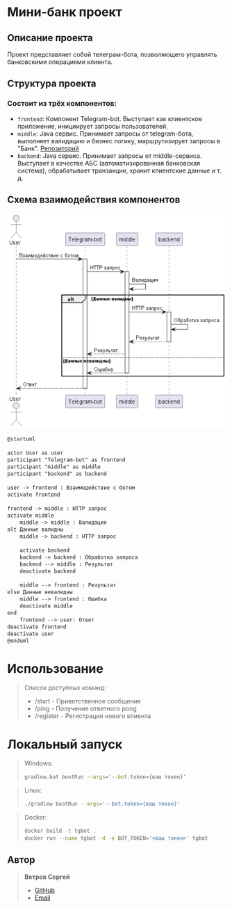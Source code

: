 # Мини-банк проект

## Описание проекта
Проект представляет собой телеграм-бота, позволяющего управлять банковскими операциями клиента.

## Структура проекта
### Состоит из трёх компонентов:
- `frontend`: Компонент Telegram-bot. Выступает как клиентское приложение, инициирует запросы пользователей.
- `middle`: Java сервис. Принимает запросы от telegram-бота, выполняет валидацию и бизнес логику, маршрутизирует запросы в "Банк". [Репозиторий](https://github.com/gpb-it-factory/vetrov-middle-service)
- `backend`: Java сервис. Принимает запросы от middle-сервиса. Выступает в качестве АБС (автоматизированная банковская система), обрабатывает транзакции, хранит клиентские данные и т. д.

## Схема взаимодействия компонентов
<img src="img/scheme.png" alt="Схема взаимодействия компонентов">

```plantuml
@startuml

actor User as user
participant "Telegram-bot" as frontend
participant "middle" as middle
participant "backend" as backend

user -> frontend : Взаимодействие с ботом
activate frontend

frontend -> middle : HTTP запрос
activate middle
    middle -> middle : Валидация
alt Данные валидны
    middle -> backend : HTTP запрос

    activate backend
    backend -> backend : Обработка запроса 
    backend --> middle : Результат
    deactivate backend
    
    middle --> frontend : Результат
else Данные невалидны
    middle --> frontend : Ошибка
    deactivate middle
end
    frontend --> user: Ответ
deactivate frontend
deactivate user
@enduml
```

# Использование
>Список доступных команд:
>- /start - Приветственное сообщение
>- /ping - Получение ответного pong 
>- /register - Регистрация нового клиента

# Локальный запуск
>Windows:
>```cmd
>gradlew.bat bootRun --args='--bot.token={ваш токен}'
>```

>Linux:
>```bash
>./gradlew bootRun --args='--bot.token={ваш токен}'
>```

>Docker:
>```bash
>docker build -t tgbot .
>docker run --name tgbot -d -e BOT_TOKEN='<ваш токен>' tgbot
>```

## Автор
>**Ветров Сергей**
>- [GitHub](https://github.com/omon4412)
>- [Email](mailto:vetrov241201@yandex.ru)